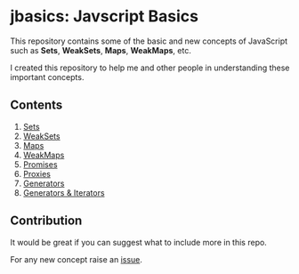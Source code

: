 # jbasics: Javscript Basics

This repository contains some of the basic and new concepts of JavaScript such as **Sets**, **WeakSets**, **Maps**, **WeakMaps**, etc.

I created this repository to help me and other people in understanding these important concepts.

## Contents

1. [Sets](https://github.com/lalitmee/jbasics/blob/master/Sets.md)
2. [WeakSets](https://github.com/lalitmee/jbasics/blob/master/WeakSets.md)
3. [Maps](https://github.com/lalitmee/jbasics/blob/master/Maps.md)
4. [WeakMaps](https://github.com/lalitmee/jbasics/blob/master/WeakMaps.md)
5. [Promises](https://github.com/lalitmee/jbasics/blob/master/Promises.md)
6. [Proxies](https://github.com/lalitmee/jbasics/blob/master/Proxies.md)
7. [Generators](https://github.com/lalitmee/jbasics/blob/master/Generators.md)
8. [Generators & Iterators](https://github.com/lalitmee/jbasics/blob/master/Generators%20%26%20Iterators.md)

## Contribution

It would be great if you can suggest what to include more in this repo. 

For any new concept raise an [issue](https://github.com/lalitmee/jbasics/issues).
